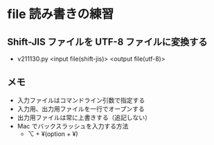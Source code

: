 # file 読み書きの練習

## Shift-JIS ファイルを UTF-8 ファイルに変換する
- v211130.py <input file(shift-jis)> <output file(utf-8)>

## メモ
- 入力ファイルはコマンドライン引数で指定する
- 入力用、出力用ファイルを一行でオープンする
- 出力用ファイルは常に上書きする（追記しない）
- Mac でバックスラッシュを入力する方法
  - ⌥ + ¥(option + ¥)
